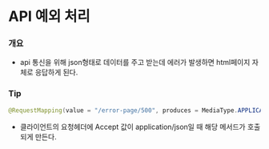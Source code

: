 # API 예외 처리
### 개요
+ api 통신을 위해 json형태로 데이터를 주고 받는데 에러가 발생하면 html페이지 자체로 응답하게 된다.


### Tip
```java
@RequestMapping(value = "/error-page/500", produces = MediaType.APPLICATION_JSON_VALUE)
```
+ 클라이언트의 요청헤더에 Accept 값이 application/json일 때 해당 메서드가 호출되게 만든다.
